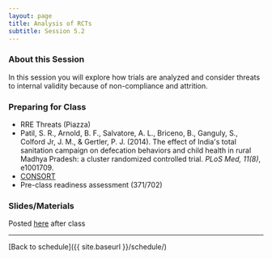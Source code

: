 ```yaml
---
layout: page
title: Analysis of RCTs
subtitle: Session 5.2
---
```


### About this Session

In this session you will explore how trials are analyzed and consider threats to internal validity because of non-compliance and attrition. 

### Preparing for Class

* RRE Threats (Piazza)
* Patil, S. R., Arnold, B. F., Salvatore, A. L., Briceno, B., Ganguly, S., Colford Jr, J. M., & Gertler, P. J. (2014). The effect of India's total sanitation campaign on defecation behaviors and child health in rural Madhya Pradesh: a cluster randomized controlled trial. *PLoS Med, 11(8)*, e1001709.
* [CONSORT](http://www.consort-statement.org/consort-2010)
* Pre-class readiness assessment (371/702)

### Slides/Materials

Posted [here](https://drive.google.com/drive/folders/0Bxn_jkXZ1lxuVklQakF4MjZGSDQ?usp=sharing) after class

* * *

[Back to schedule]({{ site.baseurl }}/schedule/)
